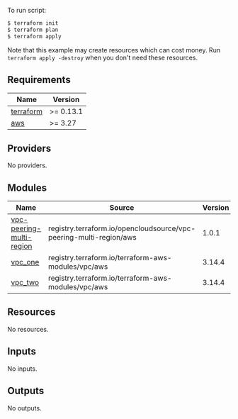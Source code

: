 To run script:

```bash
$ terraform init
$ terraform plan
$ terraform apply
```

Note that this example may create resources which can cost money. Run `terraform apply -destroy` when you don't need these resources.

<!-- BEGIN_TF_DOCS -->
## Requirements

| Name | Version |
|------|---------|
| <a name="requirement_terraform"></a> [terraform](#requirement\_terraform) | >= 0.13.1 |
| <a name="requirement_aws"></a> [aws](#requirement\_aws) | >= 3.27 |

## Providers

No providers.

## Modules

| Name | Source | Version |
|------|--------|---------|
| <a name="module_vpc-peering-multi-region"></a> [vpc-peering-multi-region](#module\_vpc-peering-multi-region) | registry.terraform.io/opencloudsource/vpc-peering-multi-region/aws | 1.0.1 |
| <a name="module_vpc_one"></a> [vpc\_one](#module\_vpc\_one) | registry.terraform.io/terraform-aws-modules/vpc/aws | 3.14.4 |
| <a name="module_vpc_two"></a> [vpc\_two](#module\_vpc\_two) | registry.terraform.io/terraform-aws-modules/vpc/aws | 3.14.4 |

## Resources

No resources.

## Inputs

No inputs.

## Outputs

No outputs.
<!-- END_TF_DOCS -->
